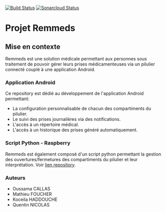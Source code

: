 [![Build Status](https://travis-ci.com/RemMeds/projet_remmeds.svg?branch=master)](https://travis-ci.com/RemMeds/projet_remmeds)
[![Sonarcloud Status](https://sonarcloud.io/api/project_badges/measure?project=projet_remmeds&metric=alert_status)](https://sonarcloud.io/dashboard?id=projet_remmeds)

# Projet Remmeds

## Mise en contexte

Remmeds est une solution médicale permettant aux personnes sous traitement de pouvoir gérer leurs prises médicamenteuses via un pilulier connecté couplé à une application Android.

### Application Android

Ce repository est dédié au développement de l'application Android permettant:

* La configuration personnalisable de chacun des compartiments du pilulier.
* Le suivi des prises journalières via des notifications.
* L'accès à un répertoire médical.
* L'accès à un historique des prises généré automatiquement.

### Script Python - Raspberry

Remmeds est également composé d'un script python permettant la gestion des ouvertures/fermetures des compartiments du pilulier et leur interprétation.
Voir [lien repository](https://github.com/RemMeds/script_raspberry).

### Auteurs

* Oussama CALLAS
* Mathieu FOUCHER
* Koceila HADDOUCHE
* Quentin NICOLAS
